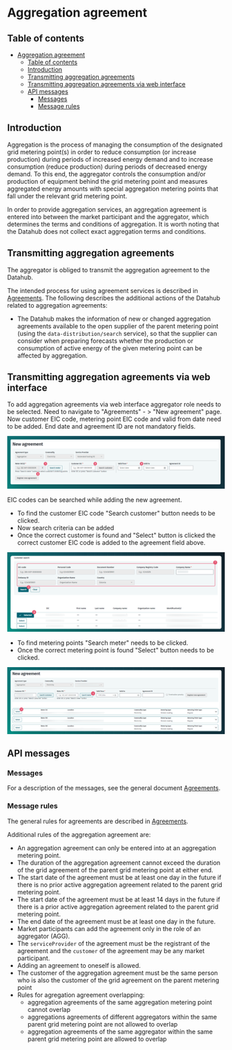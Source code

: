 ﻿# Aggregation agreement

## Table of contents

<!-- TOC -->
* [Aggregation agreement](#aggregation-agreement)
  * [Table of contents](#table-of-contents)
  * [Introduction](#introduction)
  * [Transmitting aggregation agreements](#transmitting-aggregation-agreements)
  * [Transmitting aggregation agreements via web interface](#transmitting-aggregation-agreements-via-web-interface)
  * [API messages](#api-messages)
    * [Messages](#messages)
    * [Message rules](#message-rules)
<!-- TOC -->

## Introduction

Aggregation is the process of managing the consumption of the designated grid metering point(s) in order to reduce consumption (or increase production) during periods of increased energy demand and to increase consumption (reduce production) during periods of decreased energy demand. To this end, the aggregator controls the consumption and/or production of equipment behind the grid metering point and measures aggregated energy amounts with special aggregation metering points that fall under the relevant grid metering point.

In order to provide aggregation services, an aggregation agreement is entered into between the market participant and the aggregator, which determines the terms and conditions of aggregation. It is worth noting that the Datahub does not collect exact aggregation terms and conditions.

## Transmitting aggregation agreements

The aggregator is obliged to transmit the aggregation agreement to the Datahub.

The intended process for using agreement services is described in [Agreements](06-agreements.md). The following describes the additional actions of the Datahub related to aggregation agreements:

- The Datahub makes the information of new or changed aggregation agreements available to the open supplier of the parent metering point (using the `data-distribution/search` service), so that the supplier can consider when preparing forecasts whether the production or consumption of active energy of the given metering point can be affected by aggregation.

## Transmitting aggregation agreements via web interface

To add aggregation agreements via web interface aggregator role needs to be selected. Need to navigate to "Agreements" - > "New agreement" page. Now customer EIC code, metering point EIC code and valid from date need to be added. End date and agreement ID are not mandatory fields.

![New agreement](../images/opp-ui/agreement/aggregation-agreement/new-agreement-update.png)

EIC codes can be searched while adding the new agreement.

- To find the customer EIC code "Search customer" button needs to be clicked.
- Now search criteria can be added
- Once the correct customer is found and "Select" button is clicked the correct customer EIC code is added to the agreement field above.

![Customer search](../images/opp-ui/agreement/aggregation-agreement/search-customer.png)

- To find metering points "Search meter" needs to be clicked.
- Once the correct metering point is found "Select" button needs to be clicked.

![Metering point search](../images/opp-ui/agreement/aggregation-agreement/search_metering_point.png)

## API messages

### Messages

For a description of the messages, see the general document [Agreements](06-agreements.md).

### Message rules

The general rules for agreements are described in [Agreements](06-agreements.md#message-rules).

Additional rules of the aggregation agreement are:

- An aggregation agreement can only be entered into at an aggregation metering point.
- The duration of the aggregation agreement cannot exceed the duration of the grid agreement of the parent grid metering point at either end.
- The start date of the agreement must be at least one day in the future if there is no prior active aggregation agreement related to the parent grid metering point.
- The start date of the agreement must be at least 14 days in the future if there is a prior active aggregation agreement related to the parent grid metering point.
- The end date of the agreement must be at least one day in the future.
- Market participants can add the agreement only in the role of an aggregator (AGG).
- The `serviceProvider` of the agreement must be the registrant of the agreement and the `customer` of the agreement may be any market participant.
- Adding an agreement to oneself is allowed.
- The customer of the aggregation agreement must be the same person who is also the customer of the grid agreement on the parent metering point
- Rules for agregation agreement overlapping:
  - aggregation agreements of the same aggregation metering point cannot overlap
  - aggregations agreements of different aggregators within the same parent grid metering point are not allowed to overlap
  - aggregation agreements of the same aggregator within the same parent grid metering point are allowed to overlap
